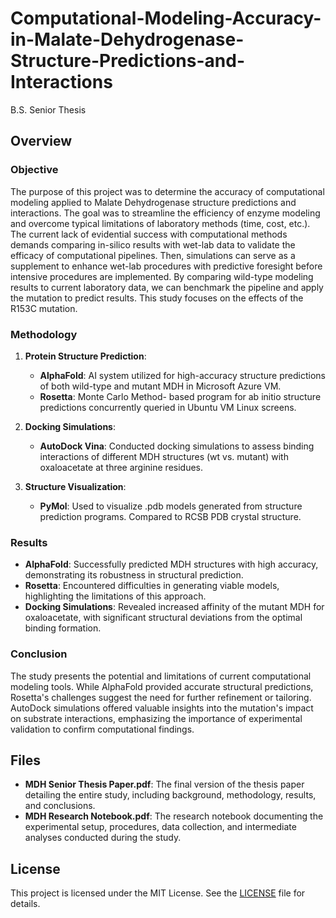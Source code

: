# Computational-Modeling-Accuracy-in-Malate-Dehydrogenase-Structure-Predictions-and-Interactions
B.S. Senior Thesis

## Overview
### Objective

The purpose of this project was to determine the accuracy of computational modeling applied to Malate Dehydrogenase structure predictions and interactions. The goal was to streamline the efficiency of enzyme modeling and overcome typical limitations of laboratory methods (time, cost, etc.). The current lack of evidential success with computational methods demands comparing in-silico results with wet-lab data to validate the efficacy of computational pipelines. Then, simulations can serve as a supplement to enhance wet-lab procedures with predictive foresight before intensive procedures are implemented. By comparing wild-type modeling results to current laboratory data, we can benchmark the pipeline and apply the mutation to predict results. This study focuses on the effects of the R153C mutation.

### Methodology

1. **Protein Structure Prediction**:
   - **AlphaFold**: AI system utilized for high-accuracy structure predictions of both wild-type and mutant MDH in Microsoft Azure VM. 
   - **Rosetta**: Monte Carlo Method- based program for ab initio structure predictions concurrently queried in Ubuntu VM Linux screens. 

2. **Docking Simulations**:
   - **AutoDock Vina**: Conducted docking simulations to assess binding interactions of different MDH structures (wt vs. mutant) with oxaloacetate at three arginine residues. 

3. **Structure Visualization**:
   - **PyMol**: Used to visualize .pdb models generated from structure prediction programs. Compared to RCSB PDB crystal structure. 

### Results

- **AlphaFold**: Successfully predicted MDH structures with high accuracy, demonstrating its robustness in structural prediction.
- **Rosetta**: Encountered difficulties in generating viable models, highlighting the limitations of this approach.
- **Docking Simulations**: Revealed increased affinity of the mutant MDH for oxaloacetate, with significant structural deviations from the optimal binding formation.

### Conclusion

The study presents the potential and limitations of current computational modeling tools. While AlphaFold provided accurate structural predictions, Rosetta's challenges suggest the need for further refinement or tailoring. AutoDock simulations offered valuable insights into the mutation's impact on substrate interactions, emphasizing the importance of experimental validation to confirm computational findings.

## Files

- **MDH Senior Thesis Paper.pdf**: The final version of the thesis paper detailing the entire study, including background, methodology, results, and conclusions.
- **MDH Research Notebook.pdf**: The research notebook documenting the experimental setup, procedures, data collection, and intermediate analyses conducted during the study.

## License

This project is licensed under the MIT License. See the [LICENSE](LICENSE) file for details.

